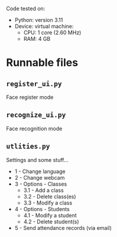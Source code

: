 Code tested on:
- Python: version 3.11
- Device: virtual machine:
  - CPU: 1 core (2.60 MHz)
  - RAM: 4 GB

# Runnable files

## `register_ui.py`
Face register mode

## `recognize_ui.py`
Face recognition mode

## `utlities.py`
Settings and some stuff...
- 1 - Change language
- 2 - Change webcam
- 3 - Options - Classes
  - 3.1 - Add a class
  - 3.2 - Delete class(es)
  - 3.3 - Modify a class
- 4 - Options - Students
  - 4.1 - Modify a student
  - 4.2 - Delete student(s)
- 5 - Send attendance records (via email)
